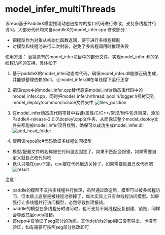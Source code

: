 # model_infer_multiThreads

该repo基于PaddleX模型推理动态链接库的接口代码进行修改，支持多线程并行访问。大部分代码均来自paddleX的model_infer.cpp
修改部分：
- 把模型作为对象从初始化函数返回，便于进行多线程控制
- 对模型和线程池进行二次封装，避免了多线程调用时推理失败

使用方法：
替换原有的model_infer项目中的部分文件，实现model_infer.dll的多线程访问的支持，具体如下
1. 基于paddleX的model_infer动态库代码，确保model_infer.dll能够正确生成，并能够整理依赖的dll，让model_infer.dll在单线程下运行正常
2. 把该repo中的model_infer.cpp替代原来model_infer动态库代码中的model_infer.cpp，同时把model_infer.h/thread_pool.h/logger.h都拷贝到model_deploy/common/include文件夹中
![files_position](https://user-images.githubusercontent.com/24242483/139017800-78736d89-f2cc-452b-9d99-82361fa8be6e.png)

3. 在model_infer动态库代码项目中右键/属性/C/C++/常规/附件包含目录，添加PaddleX-release-2.0.0\deploy\cpp文件夹，从而保证整个model_deploy文件夹都能被model_infer项目找到，确保可以成功生成model_infer.dll
![add_head_folder](https://user-images.githubusercontent.com/24242483/139017936-44a5399f-c203-4842-9a58-4ff4ffcbfd7f.png)

4. 使用该repo的c#代码验证多线程访问模型
- 模型/配置文件的名称被在代码里边固定了，如果不匹配会报错，如果需要自定义就自己改代码吧
- 默认只能在gpu下跑，cpu被在代码里边关掉了，如果需要就自己改代码吧
![result](https://user-images.githubusercontent.com/24242483/139020183-f0b997c1-c293-4de9-bb72-e3ca8b9185ef.png)

注意：
- paddle的模型不支持多线程并行推理，虽然通过改造后，模型可以被多线程访问，但本质上底层是被线程池锁掉了，每次实际上只有单线程访问模型。如果强行让多线程并行访问模型，必然导致推理报错。
- paddle的模型在多线程分时访问时，也不支持不同线程反复创建、销毁，同样会导致底层cuda报错。
- 该repo中仅验证了seg部分的功能，其他det/cls的api接口没有导出，也没有验证，如有需要可按照seg部分修改即可
